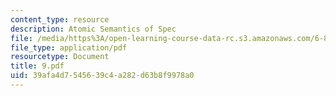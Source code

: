```yaml
---
content_type: resource
description: Atomic Semantics of Spec
file: /media/https%3A/open-learning-course-data-rc.s3.amazonaws.com/6-826-principles-of-computer-systems-spring-2002/39afa4d7545639c4a282d63b8f9978a0_9.pdf
file_type: application/pdf
resourcetype: Document
title: 9.pdf
uid: 39afa4d7-5456-39c4-a282-d63b8f9978a0
---
```

